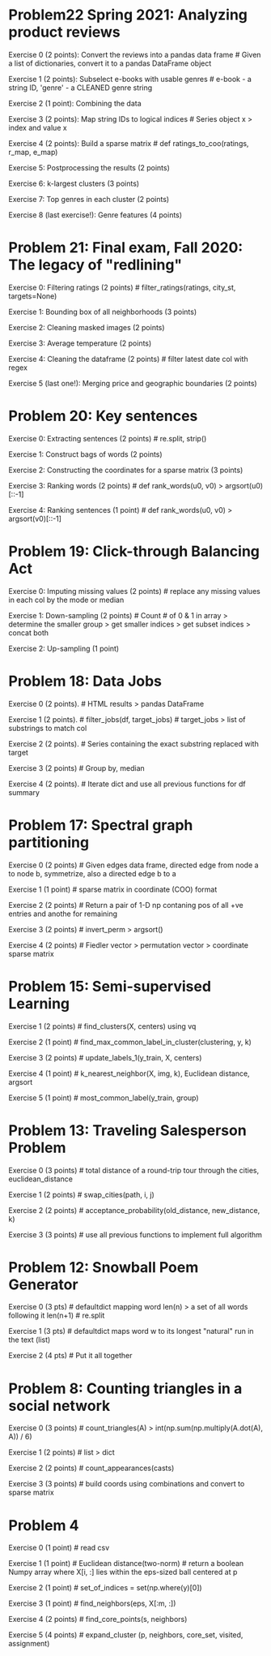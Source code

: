 # Problem22 Spring 2021: Analyzing product reviews

Exercise 0 (2 points): Convert the reviews into a pandas data frame # Given a list of dictionaries, convert it to a pandas DataFrame object

Exercise 1 (2 points): Subselect e-books with usable genres # e-book - a string ID, 'genre' - a CLEANED genre string

Exercise 2 (1 point): Combining the data

Exercise 3 (2 points): Map string IDs to logical indices # Series object x > index and value x

Exercise 4 (2 points): Build a sparse matrix # def ratings_to_coo(ratings, r_map, e_map)

Exercise 5: Postprocessing the results (2 points)

Exercise 6: k-largest clusters (3 points)

Exercise 7: Top genres in each cluster (2 points)

Exercise 8 (last exercise!): Genre features (4 points)

# Problem 21: Final exam, Fall 2020: The legacy of "redlining"

Exercise 0: Filtering ratings (2 points) # filter_ratings(ratings, city_st, targets=None)

Exercise 1: Bounding box of all neighborhoods (3 points)

Exercise 2: Cleaning masked images (2 points)

Exercise 3: Average temperature (2 points)

Exercise 4: Cleaning the dataframe (2 points) # filter latest date col with regex

Exercise 5 (last one!): Merging price and geographic boundaries (2 points)

# Problem 20: Key sentences 

Exercise 0: Extracting sentences (2 points) # re.split, strip()

Exercise 1: Construct bags of words (2 points) 

Exercise 2: Constructing the coordinates for a sparse matrix (3 points)

Exercise 3: Ranking words (2 points) # def rank_words(u0, v0) >  argsort(u0)[::-1]

Exercise 4: Ranking sentences (1 point) # def rank_words(u0, v0) >  argsort(v0)[::-1]

# Problem 19: Click-through Balancing Act 

Exercise 0: Imputing missing values (2 points) # replace any missing values in each col by the mode or median

Exercise 1: Down-sampling (2 points) # Count # of 0 & 1 in array > determine the smaller group > get smaller indices > get subset indices > concat both

Exercise 2: Up-sampling (1 point)

# Problem 18: Data Jobs

Exercise 0 (2 points). # HTML results > pandas DataFrame

Exercise 1 (2 points). # filter_jobs(df, target_jobs) # target_jobs > list of substrings to match col

Exercise 2 (2 points). # Series containing the exact substring replaced with target

Exercise 3 (2 points) # Group by, median

Exercise 4 (2 points). # Iterate dict and use all previous functions for df summary

# Problem 17: Spectral graph partitioning

Exercise 0 (2 points) # Given edges data frame, directed edge from node a to node b, symmetrize, also a directed edge b to a

Exercise 1 (1 point) # sparse matrix in coordinate (COO) format

Exercise 2 (2 points) # Return a pair of 1-D np contaning pos of all +ve entries and anothe for remaining

Exercise 3 (2 points) # invert_perm > argsort()

Exercise 4 (2 points) # Fiedler vector > permutation vector  > coordinate sparse matrix

# Problem 15: Semi-supervised Learning

Exercise 1 (2 points) # find_clusters(X, centers) using vq

Exercise 2 (1 point) # find_max_common_label_in_cluster(clustering, y, k)

Exercise 3 (2 points) # update_labels_1(y_train, X, centers)

Exercise 4 (1 point) # k_nearest_neighbor(X, img, k), Euclidean distance, argsort

Exercise 5 (1 point) # most_common_label(y_train, group)

# Problem 13: Traveling Salesperson Problem

Exercise 0 (3 points) # total distance of a round-trip tour through the cities,  euclidean_distance

Exercise 1 (2 points) # swap_cities(path, i, j)

Exercise 2 (2 points) # acceptance_probability(old_distance, new_distance, k)

Exercise 3 (3 points)  # use all previous functions to implement full algorithm

# Problem 12: Snowball Poem Generator

Exercise 0 (3 pts) # defaultdict mapping word len(n) > a set of all words following it len(n+1) # re.split

Exercise 1 (3 pts) # defaultdict maps word w to its longest "natural" run in the text (list)

Exercise 2 (4 pts) # Put it all together

# Problem 8: Counting triangles in a social network

Exercise 0 (3 points) # count_triangles(A) > int(np.sum(np.multiply(A.dot(A), A)) / 6)

Exercise 1 (2 points) # list > dict

Exercise 2 (2 points) # count_appearances(casts)

Exercise 3 (3 points) # build coords using combinations and convert to sparse matrix

# Problem 4

Exercise 0 (1 point) # read csv

Exercise 1 (1 point) # Euclidean distance(two-norm) # return a boolean Numpy array where X[i, :] lies within the eps-sized ball centered at p

Exercise 2 (1 point) # set_of_indices = set(np.where(y)[0])

Exercise 3 (1 point) # find_neighbors(eps, X[:m, :])

Exercise 4 (2 points) # find_core_points(s, neighbors)

Exercise 5 (4 points) # expand_cluster (p, neighbors, core_set, visited, assignment)



